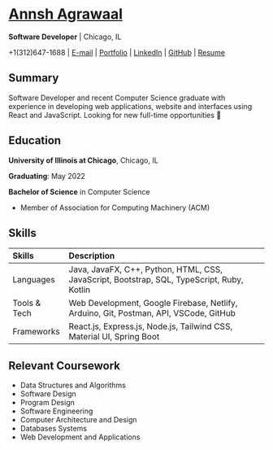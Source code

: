 # [Annsh Agrawaal](https://annshagrawaal.info)

**Software Developer** | Chicago, IL

+1(312)647-1688 | [E-mail](mailto:annshagrawaal11@gmail.com) | [Portfolio](https://annshagrawaal.info) | [LinkedIn](https://www.linkedin.com/in/annshagrawaal/) | [GitHub](https://github.com/AnnshAgrawaal) | [Resume](https://annshagrawaal.info/#work)

## Summary
Software Developer and recent Computer Science graduate with experience in developing web applications, website and interfaces using React and JavaScript. Looking for new full-time opportunities :100:

## Education
**University of Illinois at Chicago**, Chicago, IL

**Graduating**: May 2022

**Bachelor of Science** in Computer Science

- Member of Association for Computing Machinery (ACM)


## Skills


| Skills		| Description
| :------------ | :------------------------------------------------------------------------------------	|
| Languages		| Java, JavaFX, C++, Python, HTML, CSS, JavaScript, Bootstrap, SQL, TypeScript, Ruby, Kotlin 	|
| Tools & Tech	| Web Development, Google Firebase, Netlify, Arduino, Git, Postman, API, VSCode, GitHub |
| Frameworks	| React.js, Express.js, Node.js, Tailwind CSS, Material UI, Spring Boot 								|

<!--
## Projects
### Music Center
### UIC COIVD Database
### Music Central
### Baccarat Game
-->

## Relevant Coursework
- Data Structures and Algorithms
- Software Design
- Program Design 
- Software Engineering 
- Computer Architecture and Design
- Databases Systems
- Web Development and Applications 

